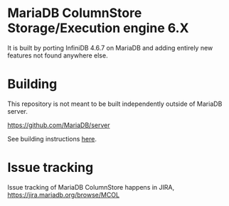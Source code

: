 # MariaDB ColumnStore Storage/Execution engine 6.X 

It is built by porting InfiniDB 4.6.7 on MariaDB and adding entirely 
new features not found anywhere else.

# Building

This repository is not meant to be built independently outside of MariaDB server. 

  https://github.com/MariaDB/server

See building instructions [here](BUILD.md).

# Issue tracking

Issue tracking of MariaDB ColumnStore happens in JIRA, https://jira.mariadb.org/browse/MCOL
